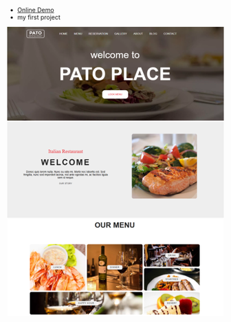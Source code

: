 <ul>
<li><a href="https://parsadgh.github.io/firstGit/">Online Demo</a></li>
<li>my first project</li>
</ul>

![...](asstet/img/Screenshot%20(26).png)
![...](asstet/img/Screenshot%20(28).png)
![...](asstet/img/Screenshot%20(29).png)



